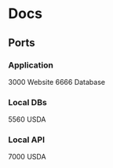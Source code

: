 # Docs

## Ports

### Application

3000 Website
6666 Database

### Local DBs

5560 USDA

### Local API

7000 USDA
